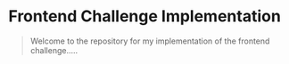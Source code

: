 # Frontend Challenge Implementation

> Welcome to the repository for my implementation of the frontend challenge.....
